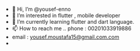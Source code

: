 - 👋 Hi, I’m @yousef-enno
- 👀 I’m interested in flutter , mobile developer  
- 🌱 I’m currently learning flutter and dart language. 
- 📫 How to reach me .. phone : 00201033919886
- email : yousef.moustafa15@gmail.com.com
- 
